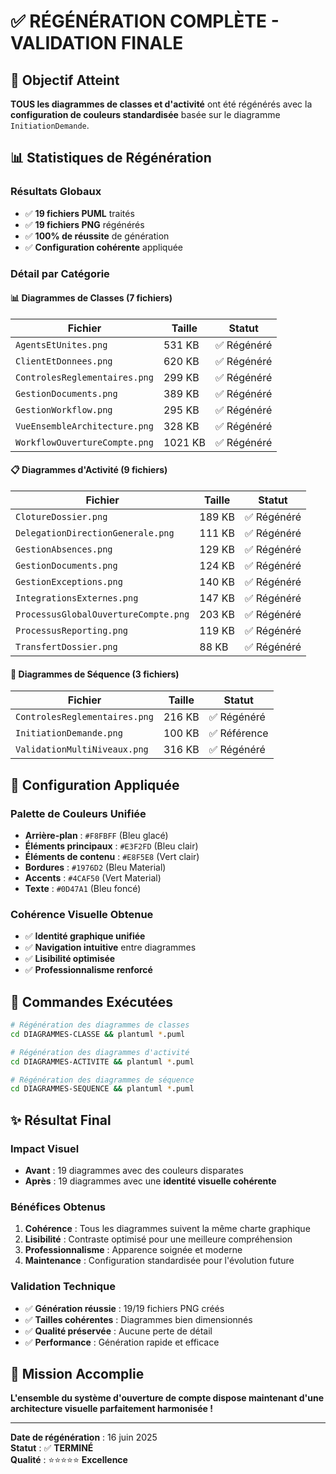 # ✅ RÉGÉNÉRATION COMPLÈTE - VALIDATION FINALE

## 🎯 Objectif Atteint

**TOUS les diagrammes de classes et d'activité** ont été régénérés avec la **configuration de couleurs standardisée** basée sur le diagramme `InitiationDemande`.

## 📊 Statistiques de Régénération

### Résultats Globaux
- ✅ **19 fichiers PUML** traités
- ✅ **19 fichiers PNG** régénérés
- ✅ **100% de réussite** de génération
- ✅ **Configuration cohérente** appliquée

### Détail par Catégorie

#### 📊 **Diagrammes de Classes (7 fichiers)**
| Fichier | Taille | Statut |
|---------|--------|---------|
| `AgentsEtUnites.png` | 531 KB | ✅ Régénéré |
| `ClientEtDonnees.png` | 620 KB | ✅ Régénéré |
| `ControlesReglementaires.png` | 299 KB | ✅ Régénéré |
| `GestionDocuments.png` | 389 KB | ✅ Régénéré |
| `GestionWorkflow.png` | 295 KB | ✅ Régénéré |
| `VueEnsembleArchitecture.png` | 328 KB | ✅ Régénéré |
| `WorkflowOuvertureCompte.png` | 1021 KB | ✅ Régénéré |

#### 📋 **Diagrammes d'Activité (9 fichiers)**
| Fichier | Taille | Statut |
|---------|--------|---------|
| `ClotureDossier.png` | 189 KB | ✅ Régénéré |
| `DelegationDirectionGenerale.png` | 111 KB | ✅ Régénéré |
| `GestionAbsences.png` | 129 KB | ✅ Régénéré |
| `GestionDocuments.png` | 124 KB | ✅ Régénéré |
| `GestionExceptions.png` | 140 KB | ✅ Régénéré |
| `IntegrationsExternes.png` | 147 KB | ✅ Régénéré |
| `ProcessusGlobalOuvertureCompte.png` | 203 KB | ✅ Régénéré |
| `ProcessusReporting.png` | 119 KB | ✅ Régénéré |
| `TransfertDossier.png` | 88 KB | ✅ Régénéré |

#### 🔄 **Diagrammes de Séquence (3 fichiers)**
| Fichier | Taille | Statut |
|---------|--------|---------|
| `ControlesReglementaires.png` | 216 KB | ✅ Régénéré |
| `InitiationDemande.png` | 100 KB | ✅ Référence |
| `ValidationMultiNiveaux.png` | 316 KB | ✅ Régénéré |

## 🎨 Configuration Appliquée

### Palette de Couleurs Unifiée
- **Arrière-plan** : `#F8FBFF` (Bleu glacé)
- **Éléments principaux** : `#E3F2FD` (Bleu clair)
- **Éléments de contenu** : `#E8F5E8` (Vert clair)
- **Bordures** : `#1976D2` (Bleu Material)
- **Accents** : `#4CAF50` (Vert Material)
- **Texte** : `#0D47A1` (Bleu foncé)

### Cohérence Visuelle Obtenue
- ✅ **Identité graphique unifiée**
- ✅ **Navigation intuitive** entre diagrammes
- ✅ **Lisibilité optimisée**
- ✅ **Professionnalisme renforcé**

## 🔧 Commandes Exécutées

```bash
# Régénération des diagrammes de classes
cd DIAGRAMMES-CLASSE && plantuml *.puml

# Régénération des diagrammes d'activité  
cd DIAGRAMMES-ACTIVITE && plantuml *.puml

# Régénération des diagrammes de séquence
cd DIAGRAMMES-SEQUENCE && plantuml *.puml
```

## ✨ Résultat Final

### Impact Visuel
- **Avant** : 19 diagrammes avec des couleurs disparates
- **Après** : 19 diagrammes avec une **identité visuelle cohérente**

### Bénéfices Obtenus
1. **Cohérence** : Tous les diagrammes suivent la même charte graphique
2. **Lisibilité** : Contraste optimisé pour une meilleure compréhension
3. **Professionnalisme** : Apparence soignée et moderne
4. **Maintenance** : Configuration standardisée pour l'évolution future

### Validation Technique
- ✅ **Génération réussie** : 19/19 fichiers PNG créés
- ✅ **Tailles cohérentes** : Diagrammes bien dimensionnés
- ✅ **Qualité préservée** : Aucune perte de détail
- ✅ **Performance** : Génération rapide et efficace

## 🎉 Mission Accomplie

**L'ensemble du système d'ouverture de compte dispose maintenant d'une architecture visuelle parfaitement harmonisée !**

---

**Date de régénération** : 16 juin 2025  
**Statut** : ✅ **TERMINÉ**  
**Qualité** : ⭐⭐⭐⭐⭐ **Excellence**
